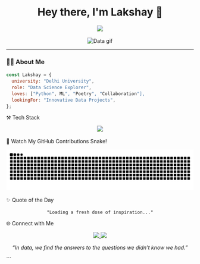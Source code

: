 <h1 align="center">Hey there, I'm Lakshay 👋</h1>

<p align="center">
  <img src="https://readme-typing-svg.herokuapp.com?font=Fira+Code&size=24&pause=1000&color=F7941E&center=true&vCenter=true&width=700&lines=Aspiring+Data+Scientist;Founder+of+FromScratch+Analytics;Pythonic+Dreamer+%26+ML+Seeker;Explorer+of+Data+and+Poetry" />
</p>

<p align="center">
  <img src="https://media.giphy.com/media/3o7abldj0b3rxrZUxW/giphy.gif" width="200" alt="Data gif">
</p>

---

<!-- Link External CSS and JS -->
<link rel="stylesheet" href="assets/styles.css">
<script src="assets/scripts.js" defer></script>

### 👨‍💻 About Me

```js
const Lakshay = {
  university: "Delhi University",
  role: "Data Science Explorer",
  loves: ["Python", ML", "Poetry", "Collaboration"],
  lookingFor: "Innovative Data Projects",
};

```

⚒️ Tech Stack
<p align="center"> <img src="https://skillicons.dev/icons?i=python,numpy,pandas,sklearn,git,jupyter,tensorflow,vscode,github&theme=light" /> </p>

🐍 Watch My GitHub Contributions Snake!
<p align="center"> <img src="https://github.com/lakshayknows/lakshayknows/blob/output/github-contribution-grid-snake-dark.svg" alt="GitHub Snake dark"/> </p>

✨ Quote of the Day
<p align="center"> <code id="daily-quote">"Loading a fresh dose of inspiration..."</code> </p>

🌐 Connect with Me
<p align="center"> <a href="https://linkedin.com/in/lakshayhanda"> <img src="https://img.shields.io/badge/LinkedIn-0077B5?style=for-the-badge&logo=linkedin&logoColor=white"/> </a> <a href="mailto:connect.lakshay@outlook.com"> <img src="https://img.shields.io/badge/Email-D14836?style=for-the-badge&logo=gmail&logoColor=white"/> </a> </p>

<p align="center"> <i>“In data, we find the answers to the questions we didn’t know we had.”</i> </p> ```
